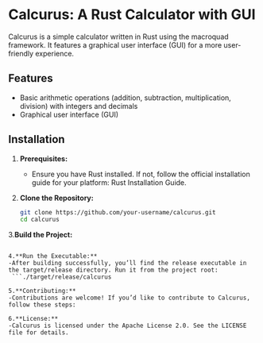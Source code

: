 # Calcurus: A Rust Calculator with GUI

Calcurus is a simple calculator written in Rust using the macroquad framework. It features a graphical user interface (GUI) for a more user-friendly experience.

## Features

- Basic arithmetic operations (addition, subtraction, multiplication, division) with integers and decimals
- Graphical user interface (GUI)

## Installation

1. **Prerequisites:**
   - Ensure you have Rust installed. If not, follow the official installation guide for your platform: Rust Installation Guide.

2. **Clone the Repository:**
   ```bash
   git clone https://github.com/your-username/calcurus.git
   cd calcurus

3.**Build the Project:**
   ```cargo build --release

4.**Run the Executable:**
   -After building successfully, you’ll find the release executable in the target/release directory. Run it from the project root:
    ```./target/release/calcurus

5.**Contributing:**
   -Contributions are welcome! If you’d like to contribute to Calcurus, follow these steps:

6.**License:**
   -Calcurus is licensed under the Apache License 2.0. See the LICENSE file for details.
